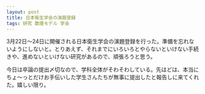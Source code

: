 ```yaml
---
layout: post
title: 日本衛生学会の演題登録
tags: 研究 数理モデル 学会
---
```


3月22日～24日に開催される日本衛生学会の演題登録を行った。準備を忘れないようにしないと。とりあえず、それまでにいろいろとやらないといけない手続きや、進めないといけない研究があるので、頑張ろうと思う。

今日は卒論の提出〆切なので、学科全体がそわそわしている。先ほどは、本当にちょ～っとだけお手伝いした学生さんたちが無事に提出したと報告しに来てくれた。嬉しい限り。
